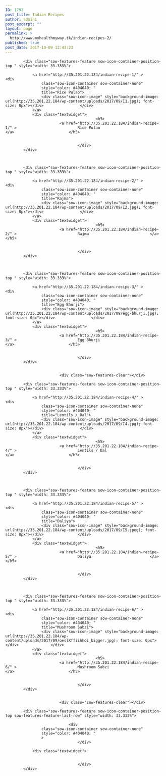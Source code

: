 ```yaml
---
ID: 1792
post_title: Indian Recipes
author: admin1
post_excerpt: ""
layout: page
permalink: >
  http://www.myhealthmyway.tk/indian-recipes-2/
published: true
post_date: 2017-10-09 12:43:23
---
```

<div id="pl-1792"  class="panel-layout" ><div id="pg-1792-0"  class="panel-grid panel-no-style" ><div id="pgc-1792-0-0"  class="panel-grid-cell"  data-weight="1" ><div id="panel-1792-0-0-0" class="so-panel widget widget_sow-features panel-first-child panel-last-child" data-index="0" data-style="{&quot;background_display&quot;:&quot;tile&quot;}" ><div class="so-widget-sow-features so-widget-sow-features-default-b364a49455bd">
<div class="sow-features-list sow-features-responsive">

			
			
			<div class="sow-features-feature sow-icon-container-position-top " style="width: 33.333%">

				<a href="http://35.201.22.184/indian-recipe-1/" >				<div
					class="sow-icon-container sow-container-none"
                    style="color: #404040; "
					title="Rice Pulao">
					<div class="sow-icon-image" style="background-image: url(http://35.201.22.184/wp-content/uploads/2017/09/I1.jpg); font-size: 0px"></div>				</div>
				</a>
				<div class="textwidget">
											<h5>
							<a href="http://35.201.22.184/indian-recipe-1/" >							Rice Pulao							</a>						</h5>
					
					
									</div>
			</div>

		
			
			<div class="sow-features-feature sow-icon-container-position-top " style="width: 33.333%">

				<a href="http://35.201.22.184/indian-recipe-2/" >				<div
					class="sow-icon-container sow-container-none"
                    style="color: #404040; "
					title="Rajma">
					<div class="sow-icon-image" style="background-image: url(http://35.201.22.184/wp-content/uploads/2017/09/I2.jpg); font-size: 0px"></div>				</div>
				</a>
				<div class="textwidget">
											<h5>
							<a href="http://35.201.22.184/indian-recipe-2/" >							Rajma							</a>						</h5>
					
					
									</div>
			</div>

		
			
			<div class="sow-features-feature sow-icon-container-position-top " style="width: 33.333%">

				<a href="http://35.201.22.184/indian-recipe-3/" >				<div
					class="sow-icon-container sow-container-none"
                    style="color: #404040; "
					title="Egg Bhurji">
					<div class="sow-icon-image" style="background-image: url(http://35.201.22.184/wp-content/uploads/2017/09/egg-bhurji.jpg); font-size: 0px"></div>				</div>
				</a>
				<div class="textwidget">
											<h5>
							<a href="http://35.201.22.184/indian-recipe-3/" >							Egg Bhurji							</a>						</h5>
					
					
									</div>
			</div>

		
							<div class="sow-features-clear"></div>
			
			<div class="sow-features-feature sow-icon-container-position-top " style="width: 33.333%">

				<a href="http://35.201.22.184/indian-recipe-4/" >				<div
					class="sow-icon-container sow-container-none"
                    style="color: #404040; "
					title="Lentils / Dal">
					<div class="sow-icon-image" style="background-image: url(http://35.201.22.184/wp-content/uploads/2017/09/I4.jpg); font-size: 0px"></div>				</div>
				</a>
				<div class="textwidget">
											<h5>
							<a href="http://35.201.22.184/indian-recipe-4/" >							Lentils / Dal							</a>						</h5>
					
					
									</div>
			</div>

		
			
			<div class="sow-features-feature sow-icon-container-position-top " style="width: 33.333%">

				<a href="http://35.201.22.184/indian-recipe-5/" >				<div
					class="sow-icon-container sow-container-none"
                    style="color: #404040; "
					title="Daliya">
					<div class="sow-icon-image" style="background-image: url(http://35.201.22.184/wp-content/uploads/2017/09/I5.jpeg); font-size: 0px"></div>				</div>
				</a>
				<div class="textwidget">
											<h5>
							<a href="http://35.201.22.184/indian-recipe-5/" >							Daliya							</a>						</h5>
					
					
									</div>
			</div>

		
			
			<div class="sow-features-feature sow-icon-container-position-top " style="width: 33.333%">

				<a href="http://35.201.22.184/indian-recipe-6/" >				<div
					class="sow-icon-container sow-container-none"
                    style="color: #404040; "
					title="Mushroom Sabzi">
					<div class="sow-icon-image" style="background-image: url(http://35.201.22.184/wp-content/uploads/2017/09/oeslXffiihhdi_bigger.jpg); font-size: 0px"></div>				</div>
				</a>
				<div class="textwidget">
											<h5>
							<a href="http://35.201.22.184/indian-recipe-6/" >							Mushroom Sabzi							</a>						</h5>
					
					
									</div>
			</div>

		
							<div class="sow-features-clear"></div>
			
			<div class="sow-features-feature sow-icon-container-position-top sow-features-feature-last-row" style="width: 33.333%">

								<div
					class="sow-icon-container sow-container-none"
                    style="color: #404040; "
					>
									</div>
				
				<div class="textwidget">
					
					
									</div>
			</div>

			
</div>
</div></div></div></div></div>